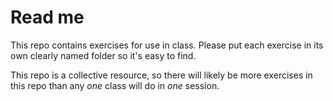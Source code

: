 # Read me

This repo contains exercises for use in class. Please put each exercise in its own clearly named folder so it's easy to find.

This repo is a collective resource, so there will likely be more exercises in this repo than any _one_ class will do in _one_ session.
